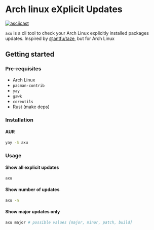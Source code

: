 # Arch linux eXplicit Updates

[![asciicast](https://asciinema.org/a/hRV14zNJsOitnWNnEMSLoNCVv.svg)](https://asciinema.org/a/hRV14zNJsOitnWNnEMSLoNCVv)

`axu` is a cli tool to check your Arch Linux explicitly installed packages updates. Inspired by [@antfu/taze](https://github.com/antfu/taze), but for Arch Linux

## Getting started

### Pre-requisites

- Arch Linux
- `pacman-contrib`
- `yay`
- `gawk`
- `coreutils`
- Rust (make deps)

### Installation

#### AUR

```bash
yay -S axu
```

### Usage

#### Show all explicit updates

```bash
axu
```

#### Show number of updates

```bash
axu -n
```

#### Show major updates only

```bash
axu major # possible values [major, minor, patch, build]
```
